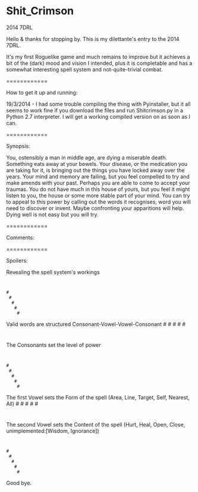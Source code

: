 Shit_Crimson
============

2014 7DRL

Hello & thanks for stopping by. This is my dilettante's entry to the 2014 7DRL. 

It's my first Roguelike game and much remains to improve but it achieves a bit of the (dark) mood and vision I intended, 
plus it is completable and has a somewhat interesting spell system and not-quite-trivial combat. 

============

How to get it up and running:

19/3/2014 - I had some trouble compiling the thing with Pyinstaller, but it all seems to work fine if you download the files and run Shitcrimson.py in a Python 2.7 interpreter.
            I will get a working compiled version on as soon as I can.

============

Synopsis:

You, ostensibly a man in middle age, are dying a miserable death. Something eats away at your bowels. 
Your disease, or the medication you are taking for it, is bringing out the things you have locked away 
over the years. Your mind and memory are failing, but you feel compelled to try and make amends with your past.
Perhaps you are able to come to accept your traumas. You do not have much in this house of yours, but you
feel it might listen to you, the house or some more stable part of your mind. You can try to appeal to this
power by calling out the words it recognises, word you will need to discover or invent. Maybe confronting your 
apparitions will help. Dying well is not easy but you will try.

============

Comments:



============

Spoilers:









Revealing the spell system's workings
#
 #
  #
   #
    #
     #
      #
       #
        #
Valid words are structured Consonant-Vowel-Vowel-Consonant
        #
       #
      #
     #
    # 
   #
  #
 #
#
The Consonants set the level of power
#
 #
  #
   #
    #
     #
      #
       #
        #
The first Vowel sets the Form of the spell (Area, Line, Target, Self, Nearest, All)
        #
       #
      #
     #
    # 
   #
  #
 #
#
The second Vowel sets the Content of the spell (Hurt, Heal, Open, Close, unimplemented:[Wisdom, Ignorance])
#
 #
  #
   #
    #
     #
      #
       #
        #
Good bye.
